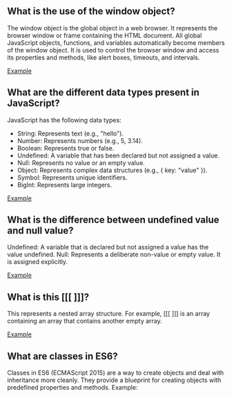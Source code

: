 ## What is the use of the window object?
The window object is the global object in a web browser. It represents the browser window or frame containing the HTML document. All global JavaScript objects, functions, and variables automatically become members of the window object. It is used to control the browser window and access its properties and methods, like alert boxes, timeouts, and intervals.

[Example](https://github.com/danilojezernik/js-interview-30/blob/master/examples/1.html)

## What are the different data types present in JavaScript?
JavaScript has the following data types:

- String: Represents text (e.g., "hello").
- Number: Represents numbers (e.g., 5, 3.14).
- Boolean: Represents true or false.
- Undefined: A variable that has been declared but not assigned a value.
- Null: Represents no value or an empty value.
- Object: Represents complex data structures (e.g., { key: "value" }).
- Symbol: Represents unique identifiers.
- BigInt: Represents large integers.

[Example](https://github.com/danilojezernik/js-interview-30/blob/master/examples/2.html)

## What is the difference between undefined value and null value?
Undefined: A variable that is declared but not assigned a value has the value undefined.
Null: Represents a deliberate non-value or empty value. It is assigned explicitly.

[Example](https://github.com/danilojezernik/js-interview-30/blob/master/examples/3.html)

## What is this [[[ ]]]?
This represents a nested array structure. For example, [[[ ]]] is an array containing an array that contains another empty array. 

[Example](https://github.com/danilojezernik/js-interview-30/blob/master/examples/4.html)

## What are classes in ES6?
Classes in ES6 (ECMAScript 2015) are a way to create objects and deal with inheritance more cleanly. They provide a blueprint for creating objects with predefined properties and methods. Example: